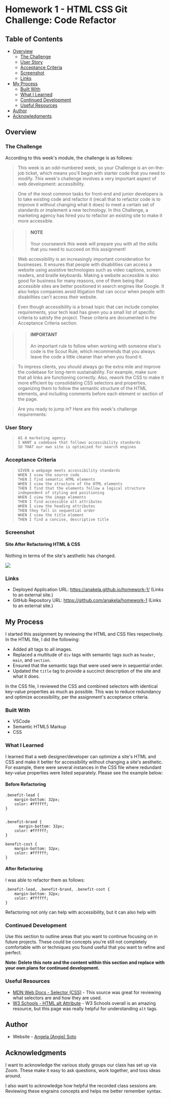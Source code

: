# Homework 1 - HTML CSS Git Challenge: Code Refactor

## Table of Contents

- [Overview](#overview)
  - [The Challenge](#the-challenge)
  - [User Story](#user-story)
  - [Acceptance Criteria](#acceptance-criteria)
  - [Screenshot](#screenshot)
  - [Links](#links)
- [My Process](#my-process)
  - [Built With](#built-with)
  - [What I Learned](#what-i-learned)
  - [Continued Development](#continued-development)
  - [Useful Resources](#useful-resources)
- [Author](#author)
- [Acknowledgments](#acknowledgments)

## Overview

### The Challenge

According to this week's module, the challenge is as follows:

>This week is an odd-numbered week, so your Challenge is an on-the-job ticket, which means you'll begin with starter code that you need to modify. This week's challenge involves a very important aspect of web development: accessibility.

>One of the most common tasks for front-end and junior developers is to take existing code and refactor it (recall that to refactor code is to improve it without changing what it does) to meet a certain set of standards or implement a new technology. In this Challenge, a marketing agency has hired you to refactor an existing site to make it more accessible.

>> #### NOTE
>>Your coursework this week will prepare you with all the skills that you need to succeed on this assignment!

>Web accessibility is an increasingly important consideration for businesses. It ensures that people with disabilities can access a website using assistive technologies such as video captions, screen readers, and braille keyboards. Making a website accessible is also good for business for many reasons, one of them being that accessible sites are better positioned in search engines like Google. It also helps companies avoid litigation that can occur when people with disabilities can't access their website.

>Even though accessibility is a broad topic that can include complex requirements, your tech lead has given you a small list of specific criteria to satisfy the project. These criteria are documented in the Acceptance Criteria section.

>> #### IMPORTANT
>>An important rule to follow when working with someone else's code is the Scout Rule, which recommends that you always leave the code a little cleaner than when you found it.

>To impress clients, you should always go the extra mile and improve the codebase for long-term sustainability. For example, make sure that all links are functioning correctly. Also, rework the CSS to make it more efficient by consolidating CSS selectors and properties, organizing them to follow the semantic structure of the HTML elements, and including comments before each element or section of the page.

>Are you ready to jump in? Here are this week's challenge requirements:

### User Story

>```
>AS A marketing agency
>I WANT a codebase that follows accessibility standards
>SO THAT our own site is optimized for search engines
>```

### Acceptance Criteria

>```
>GIVEN a webpage meets accessibility standards
>WHEN I view the source code
>THEN I find semantic HTML elements
>WHEN I view the structure of the HTML elements
>THEN I find that the elements follow a logical structure independent of styling and positioning
>WHEN I view the image elements
>THEN I find accessible alt attributes
>WHEN I view the heading attributes
>THEN they fall in sequential order
>WHEN I view the title element
>THEN I find a concise, descriptive title
>```

### Screenshot

#### Site After Refactoring HTML & CSS

Nothing in terms of the site's aesthetic has changed.

![](./assets/screenshots/homeworkscreenshot1.jpg)

### Links

- Deployed Application URL: https://anakela.github.io/homework-1/ (Links to an external site.)
- GitHub Repository URL: https://github.com/anakela/homework-1 (Links to an external site.)

## My Process

I started this assignment by reviewing the HTML and CSS files respectively.  In the HTML file, I did the following:

- Added alt tags to all images.
- Replaced a multitude of `div` tags with semantic tags such as `header`, `main`, and `section`.
- Ensured that the semantic tags that were used were in sequential order.
- Updated the `title` tag to provide a succinct description of the site and what it does.

In the CSS file, I reviewed the CSS and combined selectors with identical key-value properties as much as possible.  This was to reduce redundancy and optimize accessibility, per the assignment's acceptance criteria.

### Built With

- VSCode
- Semantic HTML5 Markup
- CSS

### What I Learned

I learned that a web designer/developer can optimize a site's HTML and CSS and make it better for accessibility without changing a site's aesthetic.  For example, there were several instances in the CSS file where redundant key-value properties were listed separately.  Please see the example below:

#### Before Refactoring

```
.benefit-lead {
    margin-bottom: 32px;
    color: #ffffff;
}


.benefit-brand {
      margin-bottom: 32px;
    color: #ffffff;
}

benefit-cost {
    margin-bottom: 32px;
    color: #ffffff;
}
```

#### After Refactoring

I was able to refactor them as follows:

```
.benefit-lead, .benefit-brand, .benefit-cost {
    margin-bottom: 32px;
    color: #ffffff;
}
```

Refactoring not only can help with accessibility, but it can also help with 

### Continued Development

Use this section to outline areas that you want to continue focusing on in future projects. These could be concepts you're still not completely comfortable with or techniques you found useful that you want to refine and perfect.

**Note: Delete this note and the content within this section and replace with your own plans for continued development.**

### Useful Resources

- [MDN Web Docs - Selector (CSS)](https://developer.mozilla.org/en-US/docs/Glossary/CSS_Selector) - This source was great for reviewing what selectors are and how they are used.
- [W3 Schools - HTML alt Attribute](https://www.w3schools.com/tags/att_alt.asp) - W3 Schools overall is an amazing resource, but this page was really helpful for understanding `alt` tags.

## Author

- Website - [Angela (Angie) Soto](https://www.linkedin.com/in/anakela/)

## Acknowledgments

I want to acknowledge the various study groups our class has set up via Zoom.  These make it easy to ask questions, work together, and toss ideas around.

I also want to acknowledge how helpful the recorded class sessions are.  Reviewing these engrains concepts and helps me better remember syntax.